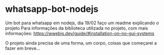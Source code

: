 # whatsapp-bot-nodejs
Um bot para whatsapp em nodejs, dia 19/02 faço um readme explicando o projeto
Para informações da biblioteca utilizada no projeto, com mais informações: https://wwebjs.dev/guide/#installation-on-no-gui-systems

O projeto ainda precisa de uma forma, um corpo, coisas que começarei a fazer em breve...
